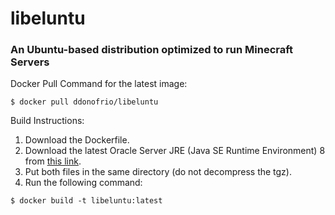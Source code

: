 # libeluntu
### An Ubuntu-based distribution optimized to run Minecraft Servers


Docker Pull Command for the latest image:
```
$ docker pull ddonofrio/libeluntu
```

Build Instructions:

1. Download the Dockerfile.
2. Download the latest Oracle Server JRE (Java SE Runtime Environment) 8 from [this link]( http://www.oracle.com/technetwork/java/javase/downloads/server-jre8-downloads-2133154.html).
3. Put both files in the same directory (do not decompress the tgz).
4. Run the following command:
```
$ docker build -t libeluntu:latest
```

